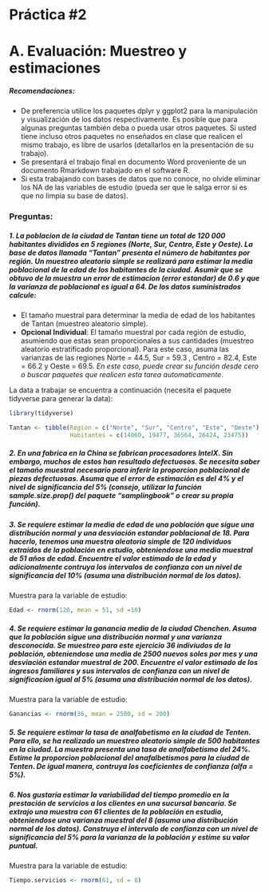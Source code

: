 Práctica \#2
================

# A. Evaluación: Muestreo y estimaciones

##### Recomendaciones:

-   De preferencia utilice los paquetes dplyr y ggplot2 para la
    manipulación y visualización de los datos respectivamente. Es
    posible que para algunas preguntas también deba o pueda usar otros
    paquetes. Si usted tiene incluso otros paquetes no enseñados en
    clase que realicen el mismo trabajo, es libre de usarlos
    (detallarlos en la presentación de su trabajo).
-   Se presentará el trabajo final en documento Word proveniente de un
    documento Rmarkdown trabajado en el software R.
-   Si esta trabajando con bases de datos que no conoce, no olvide
    eliminar los NA de las variables de estudio (pueda ser que le salga
    error si es que no limpia su base de datos).

### Preguntas:

##### 1. La poblacion de la ciudad de Tantan tiene un total de 120 000 habitantes divididos en 5 regiones (Norte, Sur, Centro, Este y Oeste). La base de datos llamada “Tantan” presenta el número de habitantes por región. Un muestreo aleatorio simple se realizará para estimar la media poblacional de la edad de los habitantes de la ciudad. Asumir que se obtuvo de la muestra un error de estimacion (error estandar) de 0.6 y que la varianza de poblacional es igual a 64. De los datos suministrados calcule:

-   El tamaño muestral para determinar la media de edad de los
    habitantes de Tantan (muestreo aleatorio simple).
-   **Opcional Individual**: El tamaño muestral por cada región de
    estudio, asumiendo que estas sean proporcionales a sus cantidades
    (muestreo aleatorio estratificado proporcional). Para este caso,
    asuma las varianzas de las regiones Norte = 44.5, Sur = 59.3 ,
    Centro = 82.4, Este = 66.2 y Oeste = 69.5. *En este caso, puede
    crear su función desde cero o buscar paquetes que realicen esta
    tarea automaticamente*.

La data a trabajar se encuentra a continuación (necesita el paquete
tidyverse para generar la data):

``` r
library(tidyverse)

Tantan <- tibble(Region = c("Norte", "Sur", "Centro", "Este", "Oeste"),
                 Habitantes = c(14060, 19477, 36564, 26424, 23475))
```

##### 2. En una fabrica en la China se fabrican procesadores IntelX. Sin embargo, muchos de estos han resultado defectuosos. Se necesita saber el tamaño muestral necesario para inferir la proporcion poblacional de piezas defectuosas. Asuma que el error de estimación es del 4% y el nivel de significancia del 5% (consejo, utilizar la función sample.size.prop() del paquete “samplingbook” o crear su propia función).

##### 3. Se requiere estimar la media de edad de una población que sigue una distribución normal y una desviación estandar poblacional de 18. Para hacerlo, tenemos una muestra aleatoria simple de 120 individuos extraidos de la población en estudio, obteniendose una media muestral de 51 años de edad. Encuentre el valor estimado de la edad y adicionalmente contruya los intervalos de confianza con un nivel de significancia del 10% (asuma una distribución normal de los datos).

Muestra para la variable de estudio:

``` r
Edad <- rnorm(120, mean = 51, sd =18)
```

##### 4. Se requiere estimar la ganancia media de la ciudad Chenchen. Asuma que la población sigue una distribución normal y una varianza desconocida. Se muestreo para este ejercicio 36 indiviudos de la población, obteniendose una media de 2500 nuevos soles por mes y una desviación estandar muestral de 200. Encuentre el valor estimado de los ingresos familiares y sus intervalos de confianza con un nivel de significacion igual al 5% (asuma una distribución normal de los datos).

Muestra para la variable de estudio:

``` r
Ganancias <- rnorm(36, mean = 2500, sd = 200)
```

##### 5. Se requiere estimar la tasa de analfabetismo en la ciudad de Tenten. Para ello, se ha realizado un muestreo aleatorio simple de 500 habitantes en la ciudad. La muestra presenta una tasa de analfabetismo del 24%. Estime la proporcion poblacional del anafalbetismos para la ciudad de Tenten. De igual manera, contruya los coeficientes de confianza (alfa = 5%).

##### 6. Nos gustaría estimar la variabilidad del tiempo promedio en la prestación de servicios a los clientes en una sucursal bancaria. Se extrajo una muestra con 61 clientes de la población en estudio, obteniendose una varianza muestral del 8 (asuma una distribución normal de los datos). Construya el intervalo de confianza con un nivel de significancia del 5% para la varianza de la población y estime su valor puntual.

Muestra para la variable de estudio:

``` r
Tiempo.servicios <- rnorm(61, sd = 8)
```
